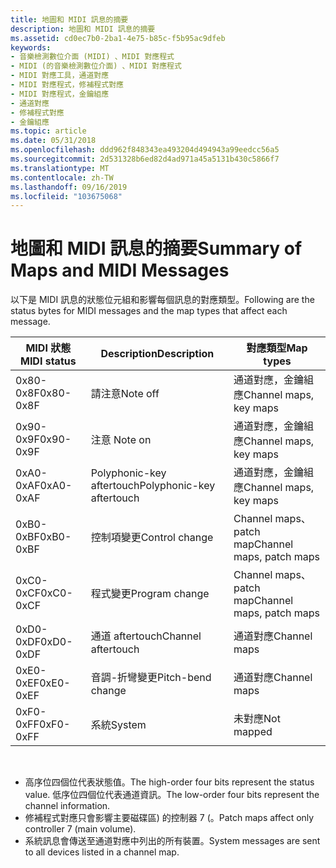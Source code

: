 ```yaml
---
title: 地圖和 MIDI 訊息的摘要
description: 地圖和 MIDI 訊息的摘要
ms.assetid: cd0ec7b0-2ba1-4e75-b85c-f5b95ac9dfeb
keywords:
- 音樂檢測數位介面 (MIDI) 、MIDI 對應程式
- MIDI (的音樂檢測數位介面) 、MIDI 對應程式
- MIDI 對應工具，通道對應
- MIDI 對應程式，修補程式對應
- MIDI 對應程式，金鑰組應
- 通道對應
- 修補程式對應
- 金鑰組應
ms.topic: article
ms.date: 05/31/2018
ms.openlocfilehash: ddd962f848343ea493204d494943a99eedcc56a5
ms.sourcegitcommit: 2d531328b6ed82d4ad971a45a5131b430c5866f7
ms.translationtype: MT
ms.contentlocale: zh-TW
ms.lasthandoff: 09/16/2019
ms.locfileid: "103675068"
---
```

# <a name="summary-of-maps-and-midi-messages"></a><span data-ttu-id="f90ba-111">地圖和 MIDI 訊息的摘要</span><span class="sxs-lookup"><span data-stu-id="f90ba-111">Summary of Maps and MIDI Messages</span></span>

<span data-ttu-id="f90ba-112">以下是 MIDI 訊息的狀態位元組和影響每個訊息的對應類型。</span><span class="sxs-lookup"><span data-stu-id="f90ba-112">Following are the status bytes for MIDI messages and the map types that affect each message.</span></span>



| <span data-ttu-id="f90ba-113">MIDI 狀態</span><span class="sxs-lookup"><span data-stu-id="f90ba-113">MIDI status</span></span> | <span data-ttu-id="f90ba-114">Description</span><span class="sxs-lookup"><span data-stu-id="f90ba-114">Description</span></span>               | <span data-ttu-id="f90ba-115">對應類型</span><span class="sxs-lookup"><span data-stu-id="f90ba-115">Map types</span></span>                |
|-------------|---------------------------|--------------------------|
| <span data-ttu-id="f90ba-116">0x80-0x8F</span><span class="sxs-lookup"><span data-stu-id="f90ba-116">0x80-0x8F</span></span>   | <span data-ttu-id="f90ba-117">請注意</span><span class="sxs-lookup"><span data-stu-id="f90ba-117">Note off</span></span>                  | <span data-ttu-id="f90ba-118">通道對應，金鑰組應</span><span class="sxs-lookup"><span data-stu-id="f90ba-118">Channel maps, key maps</span></span>   |
| <span data-ttu-id="f90ba-119">0x90-0x9F</span><span class="sxs-lookup"><span data-stu-id="f90ba-119">0x90-0x9F</span></span>   | <span data-ttu-id="f90ba-120">注意 </span><span class="sxs-lookup"><span data-stu-id="f90ba-120">Note on</span></span>                   | <span data-ttu-id="f90ba-121">通道對應，金鑰組應</span><span class="sxs-lookup"><span data-stu-id="f90ba-121">Channel maps, key maps</span></span>   |
| <span data-ttu-id="f90ba-122">0xA0-0xAF</span><span class="sxs-lookup"><span data-stu-id="f90ba-122">0xA0-0xAF</span></span>   | <span data-ttu-id="f90ba-123">Polyphonic-key aftertouch</span><span class="sxs-lookup"><span data-stu-id="f90ba-123">Polyphonic-key aftertouch</span></span> | <span data-ttu-id="f90ba-124">通道對應，金鑰組應</span><span class="sxs-lookup"><span data-stu-id="f90ba-124">Channel maps, key maps</span></span>   |
| <span data-ttu-id="f90ba-125">0xB0-0xBF</span><span class="sxs-lookup"><span data-stu-id="f90ba-125">0xB0-0xBF</span></span>   | <span data-ttu-id="f90ba-126">控制項變更</span><span class="sxs-lookup"><span data-stu-id="f90ba-126">Control change</span></span>            | <span data-ttu-id="f90ba-127">Channel maps、patch map</span><span class="sxs-lookup"><span data-stu-id="f90ba-127">Channel maps, patch maps</span></span> |
| <span data-ttu-id="f90ba-128">0xC0-0xCF</span><span class="sxs-lookup"><span data-stu-id="f90ba-128">0xC0-0xCF</span></span>   | <span data-ttu-id="f90ba-129">程式變更</span><span class="sxs-lookup"><span data-stu-id="f90ba-129">Program change</span></span>            | <span data-ttu-id="f90ba-130">Channel maps、patch map</span><span class="sxs-lookup"><span data-stu-id="f90ba-130">Channel maps, patch maps</span></span> |
| <span data-ttu-id="f90ba-131">0xD0-0xDF</span><span class="sxs-lookup"><span data-stu-id="f90ba-131">0xD0-0xDF</span></span>   | <span data-ttu-id="f90ba-132">通道 aftertouch</span><span class="sxs-lookup"><span data-stu-id="f90ba-132">Channel aftertouch</span></span>        | <span data-ttu-id="f90ba-133">通道對應</span><span class="sxs-lookup"><span data-stu-id="f90ba-133">Channel maps</span></span>             |
| <span data-ttu-id="f90ba-134">0xE0-0xEF</span><span class="sxs-lookup"><span data-stu-id="f90ba-134">0xE0-0xEF</span></span>   | <span data-ttu-id="f90ba-135">音調-折彎變更</span><span class="sxs-lookup"><span data-stu-id="f90ba-135">Pitch-bend change</span></span>         | <span data-ttu-id="f90ba-136">通道對應</span><span class="sxs-lookup"><span data-stu-id="f90ba-136">Channel maps</span></span>             |
| <span data-ttu-id="f90ba-137">0xF0-0xFF</span><span class="sxs-lookup"><span data-stu-id="f90ba-137">0xF0-0xFF</span></span>   | <span data-ttu-id="f90ba-138">系統</span><span class="sxs-lookup"><span data-stu-id="f90ba-138">System</span></span>                    | <span data-ttu-id="f90ba-139">未對應</span><span class="sxs-lookup"><span data-stu-id="f90ba-139">Not mapped</span></span>               |



 

-   <span data-ttu-id="f90ba-140">高序位四個位代表狀態值。</span><span class="sxs-lookup"><span data-stu-id="f90ba-140">The high-order four bits represent the status value.</span></span> <span data-ttu-id="f90ba-141">低序位四個位代表通道資訊。</span><span class="sxs-lookup"><span data-stu-id="f90ba-141">The low-order four bits represent the channel information.</span></span>
-   <span data-ttu-id="f90ba-142">修補程式對應只會影響主要磁碟區) 的控制器 7 (。</span><span class="sxs-lookup"><span data-stu-id="f90ba-142">Patch maps affect only controller 7 (main volume).</span></span>
-   <span data-ttu-id="f90ba-143">系統訊息會傳送至通道對應中列出的所有裝置。</span><span class="sxs-lookup"><span data-stu-id="f90ba-143">System messages are sent to all devices listed in a channel map.</span></span>

 

 




